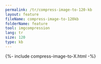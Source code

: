 ```yaml
---
permalink: /tr/compress-image-to-120-kb
layout: feature
fileName: compress-image-to-120kb
folderName: feature
tool: imgcompression
lang: tr
size: 120
type: kb
---
```


{%- include compress-image-to-X.html -%}
